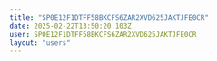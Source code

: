 ```yaml
---
title: "SP0E12F1DTFF58BKCFS6ZAR2XVD625JAKTJFE0CR"
date: 2025-02-22T13:50:20.103Z
user: SP0E12F1DTFF58BKCFS6ZAR2XVD625JAKTJFE0CR
layout: "users"
---
```

    